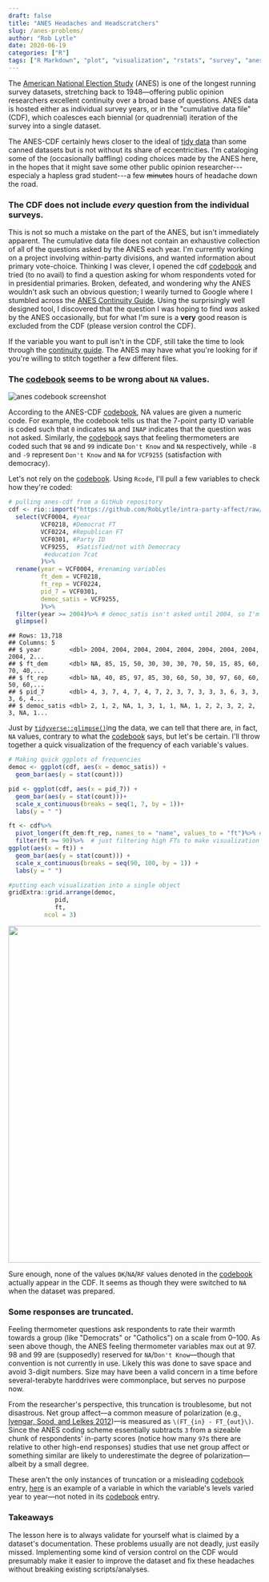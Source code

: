 ```yaml
---
draft: false
title: "ANES Headaches and Headscratchers"
slug: /anes-problems/
author: "Rob Lytle"
date: 2020-06-19
categories: ["R"]
tags: ["R Markdown", "plot", "visualization", "rstats", "survey", "anes", "politics", "political science", "public opinion", "tidyverse", "tidy data"]
---
```



The [American National Election Study](https://www.electionstudies.org) (ANES) is one of the longest running survey datasets, stretching back to 1948&mdash;offering public opinion researchers excellent continuity over a broad base of questions. ANES data is hosted either as individual survey years, or in the "cumulative data file" (CDF), which coalesces each biennial (or quadrennial) iteration of the survey into a single dataset.

The ANES-CDF certainly hews closer to the ideal of [tidy data](https://vita.had.co.nz/papers/tidy-data.pdf) than some canned datasets but is not without its share of eccentricities. I'm cataloging some of the (occasionally baffling) coding choices made by the ANES here, in the hopes that it might save some other public opinion researcher---especialy a hapless grad student---a few ~~minutes~~ hours of headache down the road.


### The CDF does not include *every* question from the individual surveys.

This is not so much a mistake on the part of the ANES, but isn't immediately apparent. The cumulative data file does not contain an exhaustive collection of all of the questions asked by the ANES each year. I'm currently working on a project involving within-party divisions, and wanted information about primary vote-choice. Thinking I was clever, I opened the cdf [codebook](https://electionstudies.org/anes_timeseries_cdf_codebook_var/) and tried (to no avail) to find a question asking for whom respondents voted for in presidential primaries. Broken, defeated, and wondering why the ANES wouldn't ask such an obvious question; I wearily turned to Google where I stumbled across the [ANES Continuity Guide](https://electionstudies.org/resources/anes-continuity-guide/). Using the surprisingly well designed tool, I discovered that the question I was hoping to find *was* asked by the ANES occasionally, but for what I'm sure is a **very** good reason is excluded from the CDF (please version control the CDF).

If the variable you want to pull isn't in the CDF, still take the time to look through the [continuity guide](https://electionstudies.org/resources/anes-continuity-guide/). The ANES may have what you're looking for if you're willing to stitch together a few different files.
  
### The [codebook](https://electionstudies.org/anes_timeseries_cdf_codebook_var/) seems to be wrong about `NA` values.

![anes codebook screenshot](/img/7-point-codebook.PNG)

According to the ANES-CDF [codebook](https://electionstudies.org/anes_timeseries_cdf_codebook_var/), NA values are given a numeric code. For example, the codebook tells us that the 7-point party ID variable is coded such that `0` indicates `NA` and `INAP` indicates that the question was not asked. Similarly, the [codebook](https://electionstudies.org/anes_timeseries_cdf_codebook_var/) says that feeling thermometers are coded such that `98` and `99` indicate `Don't Know` and `NA` respectively, while `-8` and `-9` represent `Don't Know` and `NA` for `VCF9255` (satisfaction with democracy).

Let's not rely on the [codebook](https://electionstudies.org/anes_timeseries_cdf_codebook_var/). Using `Rcode`, I'll pull a few variables to check how they're coded:



```r
# pulling anes-cdf from a GitHub repository
cdf <- rio::import("https://github.com/RobLytle/intra-party-affect/raw/master/data/raw/cdf-raw-trim.rds")%>%
  select(VCF0004, #year
         VCF0218, #Democrat FT
         VCF0224, #Republican FT
         VCF0301, #Party ID
         VCF9255,  #Satisfied/not with Democracy
          #education 7cat
         )%>%
  rename(year = VCF0004, #renaming variables
         ft_dem = VCF0218,
         ft_rep = VCF0224,
         pid_7 = VCF0301,
         democ_satis = VCF9255,
         )%>%
  filter(year >= 2004)%>% # democ_satis isn't asked until 2004, so I'm trimming the data for ease of illustration
  glimpse()
```

```
## Rows: 13,718
## Columns: 5
## $ year        <dbl> 2004, 2004, 2004, 2004, 2004, 2004, 2004, 2004, 2004, 2...
## $ ft_dem      <dbl> NA, 85, 15, 50, 30, 30, 30, 70, 50, 15, 85, 60, 70, 40,...
## $ ft_rep      <dbl> NA, 40, 85, 97, 85, 30, 60, 50, 30, 97, 60, 60, 50, 60,...
## $ pid_7       <dbl> 4, 3, 7, 4, 7, 4, 7, 2, 3, 7, 3, 3, 3, 6, 3, 3, 3, 6, 4...
## $ democ_satis <dbl> 2, 1, 2, NA, 1, 3, 1, 1, NA, 1, 2, 2, 3, 2, 2, 3, NA, 1...
```

Just by [`tidyverse::glimpse()`](https://tibble.tidyverse.org/reference/glimpse.html)ing the data, we can tell that there are, in fact, `NA` values, contrary to what the [codebook](https://electionstudies.org/anes_timeseries_cdf_codebook_var/) says, but let's be certain. I'll throw together a quick visualization of the frequency of each variable's values.


```r
# Making quick ggplots of frequencies
democ <- ggplot(cdf, aes(x = democ_satis)) +
  geom_bar(aes(y = stat(count))) 

pid <- ggplot(cdf, aes(x = pid_7)) +
  geom_bar(aes(y = stat(count)))+
  scale_x_continuous(breaks = seq(1, 7, by = 1))+
  labs(y = " ")

ft <- cdf%>%
  pivot_longer(ft_dem:ft_rep, names_to = "name", values_to = "ft")%>% #combining D and R fts into one column
  filter(ft >= 90)%>%  # just filtering high FTs to make visualization easier
ggplot(aes(x = ft)) +
  geom_bar(aes(y = stat(count))) +
  scale_x_continuous(breaks = seq(90, 100, by = 1)) +
  labs(y = " ")

#putting each visualization into a single object
gridExtra::grid.arrange(democ,
             pid,
             ft,
          ncol = 3)
```

<img src="/post/2020-06-18-an-incomplete-record-of-anes-goof-em-ups.en_files/figure-html/unnamed-chunk-3-1.png" width="672" />

Sure enough, none of the values `DK`/`NA`/`RF` values denoted in the [codebook](https://electionstudies.org/anes_timeseries_cdf_codebook_var/) actually appear in the CDF. It seems as though they were switched to `NA` when the dataset was prepared.


### Some responses are truncated.

Feeling thermometer questions ask respondents to rate their warmth towards a group (like "Democrats" or "Catholics") on a scale from 0&ndash;100. As seen above though, the ANES feeling thermometer variables max out at 97. 98 and 99 are (supposedly) reserved for `NA`/`Don't Know`&mdash;though that convention is not currently in use. Likely this was done to save space and avoid 3-digit numbers. Size may have been a valid concern in a time before several-terabyte harddrives were commonplace, but serves no purpose now.

From the researcher's perspective, this truncation is troublesome, but not disastrous. Net group affect&mdash;a common measure of polarization (e.g., [Iyengar, Sood, and Lelkes 2012](https://academic.oup.com/poq/article-abstract/76/3/405/1894274))&mdash;is measured as `\(FT_{in} - FT_{out}\)`. Since the ANES coding scheme essentially subtracts `3` from a sizeable chunk of respondents' in-party scores (notice how many `97`s there are relative to other high-end responses) studies that use net group affect or something similar are likely to underestimate the degree of polarization&mdash;albeit by a small degree.

These aren't the only instances of truncation or a misleading [codebook](https://electionstudies.org/anes_timeseries_cdf_codebook_var/) entry, [here](http://gojiberries.io/2010/12/29/coding-issues-in-the-anes-cumulative-file/) is an example of a variable in which the variable's levels varied year to year&mdash;not noted in its [codebook](https://electionstudies.org/anes_timeseries_cdf_codebook_var/) entry.

### Takeaways


The lesson here is to always validate for yourself what is claimed by a dataset's documentation. These problems usually are not deadly, just easily missed. Implementing some kind of version control on the CDF would presumably make it easier to improve the dataset and fix these headaches without breaking existing scripts/analyses.










